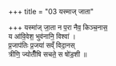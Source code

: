 +++
title = "03 यस्माज् जाता"

+++
यस्मा॑ज् जा॒ता न प॒रा नैव॒ किञ्च॒नास॒  
य आ॑वि॒वेश॒ भुव॑नानि॒ विश्वा॑ ।  
प्र॒जाप॑तिः प्र॒जया॑ सव्ँ विदा॒नस्  
त्रीणि॒ ज्योतीँ॑षि सचते॒ स षो॑ड॒शी ॥